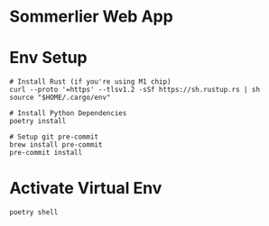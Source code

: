 # Sommerlier Web App

# Env Setup

```
# Install Rust (if you're using M1 chip)
curl --proto '=https' --tlsv1.2 -sSf https://sh.rustup.rs | sh
source "$HOME/.cargo/env"

# Install Python Dependencies
poetry install

# Setup git pre-commit
brew install pre-commit
pre-commit install
```

# Activate Virtual Env

```
poetry shell
```

